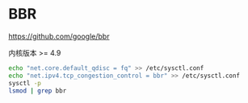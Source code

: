 # BBR

https://github.com/google/bbr

内核版本 >= 4.9

```bash
echo "net.core.default_qdisc = fq" >> /etc/sysctl.conf
echo "net.ipv4.tcp_congestion_control = bbr" >> /etc/sysctl.conf
sysctl -p
lsmod | grep bbr
```
